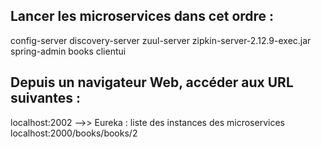 

##  Lancer les microservices dans cet ordre :
config-server
discovery-server
zuul-server
zipkin-server-2.12.9-exec.jar
spring-admin
books
clientui

## Depuis un navigateur Web, accéder aux URL suivantes :
localhost:2002 -->> Eureka : liste des instances des microservices
localhost:2000/books/books/2
